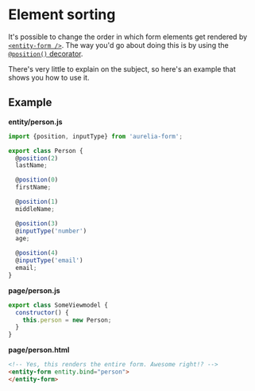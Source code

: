 # Element sorting
It's possible to change the order in which form elements get rendered by [`<entity-form />`](../component/entity-form.md). The way you'd go about doing this is by using the [`@position()` decorator](../decorators.md#position).

There's very little to explain on the subject, so here's an example that shows you how to use it.

## Example
**entity/person.js**

```js
import {position, inputType} from 'aurelia-form';

export class Person {
  @position(2)
  lastName;

  @position(0)
  firstName;

  @position(1)
  middleName;

  @position(3)  
  @inputType('number')
  age;
  
  @position(4)
  @inputType('email')
  email;
}
```

**page/person.js**

```js
export class SomeViewmodel {
  constructor() {
    this.person = new Person;
  }
}
```

**page/person.html**

```html
<!-- Yes, this renders the entire form. Awesome right!? -->
<entity-form entity.bind="person">
</entity-form>
```
